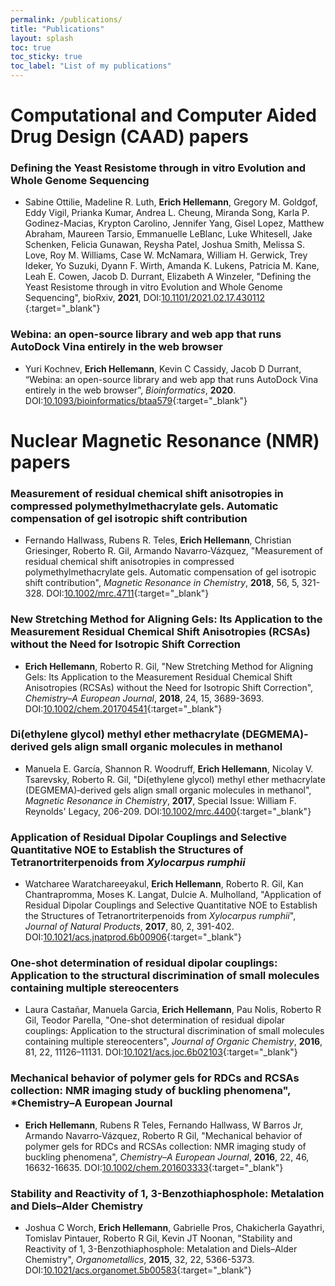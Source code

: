 ```yaml
---
permalink: /publications/
title: "Publications"
layout: splash
toc: true
toc_sticky: true
toc_label: "List of my publications"
---
```


# Computational and Computer Aided Drug Design (CAAD) papers

### Defining the Yeast Resistome through in vitro Evolution and Whole Genome Sequencing
- Sabine Ottilie, Madeline R. Luth, **Erich Hellemann**, Gregory M. Goldgof, Eddy Vigil, Prianka Kumar, Andrea L. Cheung, Miranda Song, Karla P. Godinez-Macias, Krypton Carolino, Jennifer Yang, Gisel Lopez, Matthew Abraham, Maureen Tarsio, Emmanuelle LeBlanc, Luke Whitesell, Jake Schenken, Felicia Gunawan, Reysha Patel, Joshua Smith, Melissa S. Love, Roy M. Williams, Case W. McNamara, William H. Gerwick, Trey Ideker, Yo Suzuki, Dyann F. Wirth, Amanda K. Lukens, Patricia M. Kane, Leah E. Cowen, Jacob D. Durrant, Elizabeth A Winzeler, "Defining the Yeast Resistome through in vitro Evolution and Whole Genome Sequencing", bioRxiv, **2021**, DOI:[10.1101/2021.02.17.430112 ](https://www.biorxiv.org/content/10.1101/2021.02.17.430112v1){:target="_blank"}

### Webina: an open-source library and web app that runs AutoDock Vina entirely in the web browser
- Yuri Kochnev, **Erich Hellemann**, Kevin C Cassidy, Jacob D Durrant, “Webina: an open-source library and web app that runs AutoDock Vina entirely in the web browser”, *Bioinformatics*, **2020**. DOI:[10.1093/bioinformatics/btaa579](https://academic.oup.com/bioinformatics/advance-article/doi/10.1093/bioinformatics/btaa579/5860016){:target="_blank"}

# Nuclear Magnetic Resonance (NMR) papers

### Measurement of residual chemical shift anisotropies in compressed polymethylmethacrylate gels. Automatic compensation of gel isotropic shift contribution
- Fernando Hallwass, Rubens R. Teles, **Erich Hellemann**, Christian Griesinger, Roberto R. Gil, Armando Navarro‐Vázquez, "Measurement of residual chemical shift anisotropies in compressed polymethylmethacrylate gels. Automatic compensation of gel isotropic shift contribution", *Magnetic Resonance in Chemistry*, **2018**, 56, 5, 321-328. DOI:[10.1002/mrc.4711](https://onlinelibrary.wiley.com/doi/abs/10.1002/mrc.4711){:target="_blank"}

### New Stretching Method for Aligning Gels: Its Application to the Measurement Residual Chemical Shift Anisotropies (RCSAs) without the Need for Isotropic Shift Correction
- **Erich Hellemann**, Roberto R. Gil, "New Stretching Method for Aligning Gels: Its Application to the Measurement Residual Chemical Shift Anisotropies (RCSAs) without the Need for Isotropic Shift Correction", *Chemistry–A European Journal*, **2018**, 24, 15, 3689-3693. DOI:[10.1002/chem.201704541](https://chemistry-europe.onlinelibrary.wiley.com/doi/abs/10.1002/chem.201704541){:target="_blank"}

### Di(ethylene glycol) methyl ether methacrylate (DEGMEMA)‐derived gels align small organic molecules in methanol
- Manuela E. García, Shannon R. Woodruff, **Erich Hellemann**, Nicolay V. Tsarevsky, Roberto R. Gil, "Di(ethylene glycol) methyl ether methacrylate (DEGMEMA)‐derived gels align small organic molecules in methanol", *Magnetic Resonance in Chemistry*, **2017**, Special Issue: William F. Reynolds' Legacy, 206-209. DOI:[10.1002/mrc.4400](https://onlinelibrary.wiley.com/doi/abs/10.1002/mrc.4400){:target="_blank"}

### Application of Residual Dipolar Couplings and Selective Quantitative NOE to Establish the Structures of Tetranortriterpenoids from *Xylocarpus rumphii*
- Watcharee Waratchareeyakul, **Erich Hellemann**, Roberto R. Gil, Kan Chantrapromma, Moses K. Langat, Dulcie A. Mulholland, "Application of Residual Dipolar Couplings and Selective Quantitative NOE to Establish the Structures of Tetranortriterpenoids from *Xylocarpus rumphii*", *Journal of Natural Products*, **2017**, 80, 2, 391-402. DOI:[10.1021/acs.jnatprod.6b00906](https://pubs.acs.org/doi/abs/10.1021/acs.jnatprod.6b00906){:target="_blank"}

### One-shot determination of residual dipolar couplings: Application to the structural discrimination of small molecules containing multiple stereocenters
- Laura Castañar, Manuela Garcia, **Erich Hellemann**, Pau Nolis, Roberto R Gil, Teodor Parella, "One-shot determination of residual dipolar couplings: Application to the structural discrimination of small molecules containing multiple stereocenters", *Journal of Organic Chemistry*, **2016**, 81, 22, 11126–11131. DOI:[10.1021/acs.joc.6b02103](https://pubs.acs.org/doi/abs/10.1021/acs.joc.6b02103){:target="_blank"}

### Mechanical behavior of polymer gels for RDCs and RCSAs collection: NMR imaging study of buckling phenomena", *Chemistry–A European Journal
- **Erich Hellemann**, Rubens R Teles, Fernando Hallwass, W Barros Jr, Armando Navarro‐Vázquez, Roberto R Gil, "Mechanical behavior of polymer gels for RDCs and RCSAs collection: NMR imaging study of buckling phenomena", *Chemistry–A European Journal*, **2016**, 22, 46, 16632-16635. DOI:[10.1002/chem.201603333](https://chemistry-europe.onlinelibrary.wiley.com/doi/abs/10.1002/chem.201603333){:target="_blank"}

### Stability and Reactivity of 1, 3-Benzothiaphosphole: Metalation and Diels–Alder Chemistry
- Joshua C Worch, **Erich Hellemann**, Gabrielle Pros, Chakicherla Gayathri, Tomislav Pintauer, Roberto R Gil, Kevin JT Noonan, "Stability and Reactivity of 1, 3-Benzothiaphosphole: Metalation and Diels–Alder Chemistry", *Organometallics*, **2015**, 32, 22, 5366-5373. DOI:[10.1021/acs.organomet.5b00583](https://pubs.acs.org/doi/abs/10.1021/acs.organomet.5b00583){:target="_blank"}
